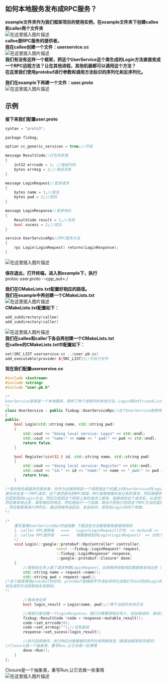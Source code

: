 ## 如何本地服务发布成RPC服务？

**example文件夹作为我们框架项目的使用实例，在example文件夹下创建callee和caller两个文件夹**  
![在这里插入图片描述](image/watermark,type_ZmFuZ3poZW5naGVpdGk,shadow_10,text_aHR0cHM6Ly9ibG9nLmNzZG4ubmV0L0xJTlpFWVU2NjY=,size_16,color_FFFFFF,t_70.png)  
**callee是RPC服务的提供者。  
我在callee创建一个文件：userservice.cc**  
![在这里插入图片描述](image/watermark,type_ZmFuZ3poZW5naGVpdGk,shadow_10,text_aHR0cHM6Ly9ibG9nLmNzZG4ubmV0L0xJTlpFWVU2NjY=,size_16,color_FFFFFF,t_70-16935582647261.png)  
**我们有没有这样一个框架，把这个UserService这个类生成的Login方法直接变成一个RPC远程方法？让在其他进程，其他机器都可以调用这个方法？**  
**在这里我们使用protobuf进行参数和调用方法标识的序列化和反序列化。**

**我们在example下再建一个文件：user.proto**  
![在这里插入图片描述](image/2db0fe10017a40ab9abb5a7303ec571a.png)

## 示例

**接下来我们配置user.proto**

```cpp
syntax = "proto3";

package fixbug;

option cc_generic_services = true;//开启

message ResultCode//打包失败类
{
    int32 errcode = 1; //错误代码
    bytes errmsg = 2;//错误消息
}

message LoginRequest//登录请求
{
    bytes name = 1;//姓名
    bytes pwd = 2;//密码
}

message LoginResponse//登录响应
{
    ResultCode result = 1;//失败
    bool sucess = 2;//成功
}

service UserServiceRpc//RPC服务方法
{
    rpc Login(LoginRequest) returns(LoginResponse);
}
```

![在这里插入图片描述](image/watermark,type_ZmFuZ3poZW5naGVpdGk,shadow_10,text_aHR0cHM6Ly9ibG9nLmNzZG4ubmV0L0xJTlpFWVU2NjY=,size_16,color_FFFFFF,t_70-16935582647272.png)

**保存退出，打开终端，进入到example下，执行**  
protoc user.proto --cpp\_out=./

**我们在CMakeLists.txt配置好相应的路径。  
我们在example中再创建一个CMakeLists.txt**  
![在这里插入图片描述](image/cd5d03de19544940a05a3bd30e1759db.png)  
**CMakeLists.txt配置如下：**

```cpp
add_subdirectory(callee)
add_subdirectory(caller)
```

![在这里插入图片描述](image/watermark,type_ZmFuZ3poZW5naGVpdGk,shadow_10,text_aHR0cHM6Ly9ibG9nLmNzZG4ubmV0L0xJTlpFWVU2NjY=,size_16,color_FFFFFF,t_70-16935582647273.png)  
**我们在callee和caller下各自再创建一个CMakeLists.txt**  
**在callee的CMakeLists.txt中配置如下：**

```cpp
set(SRC_LIST userservice.cc ../user.pb.cc)
add_executable(provider ${SRC_LIST})//可执行文件
```

**现在我们配置userservice.cc**

```cpp
#include <iostream>
#include <string>
#include "user.pb.h"

/*
UserService原来是一个本地服务，提供了两个进程内的本地方法，Login和GetFriendLists
*/
class UserService : public fixbug::UserServiceRpc//这个UserService是使用在rpc服务的发布端（rpc服务提供者）
{
public:
    bool Login(std::string name, std::string pwd)
    {
        std::cout << "doing local service: Login" << std::endl;
        std::cout << "name:" << name << " pwd:" << pwd << std::endl;  
        return false;
    }

    bool Register(uint32_t id, std::string name, std::string pwd)
    {
        std::cout << "doing local service: Register" << std::endl;
        std::cout << "id:" << id << "name:" << name << " pwd:" << pwd << std::endl;
        return true;
    }

/*我的角色是服务的提供者，你作为远端想发起一个调用我这个机器上的UserService的Login方法
首先你会发一个RPC请求，这个请求是先到RPC框架，RPC框架根据你发过来的请求，然后根据参数和标识
匹配到我的Login方法，然后它就把这个网络上发的请求上报来，我接收到这个请求后，从请求中拿取数据，
然后做本地业务，填写相应的响应，然后再执行一个回调，相当于把执行完的这个RPC方法的返回值再塞给框架
，然后框架再进行序列化，通过网络传送回去，发送给你。体现在Login的四个参数。
*/

/*
    重写基类UserServiceRpc的虚函数 下面这些方法都是框架直接调用的
    1. caller RPC调用者   ===>   Login(LoginRequest)打包  => muduo库 =>   callee端
    2. callee RPC提供者   ===>   根据接收到的Login(LoginRequest)  => 交到下面重写的这个Login方法上了
    */
    void Login(::google::protobuf::RpcController* controller,
                       const ::fixbug::LoginRequest* request,
                       ::fixbug::LoginResponse* response,
                       ::google::protobuf::Closure* done)
    {
        //框架给业务上报了请求参数LoginRequest，应用程序获取相应数据做本地业务（登录的本地业务）
        std::string name = request->name();
        std::string pwd = request->pwd();
/*这个就是使用protobuf的好处，protobuf直接把字节流反序列化成我们可以识别的LoginRequest对象，通过
他生成的方法获取姓名和密码。
*/

        //做本地业务
        bool login_result = Login(name, pwd);//等于当前的本地方法

        //框架只是创建一个LoginResponse，我们只需要把响应写入，包括错误码、错误消息、返回值
        fixbug::ResultCode *code = response->mutable_result();
        code->set_errcode(0);
        code->set_errmsg("");//没有错误
        response->set_sucess(login_result);

        //执行回调操作，执行响应对象数据的序列化和网络发送（都是由框架来完成的）
//Closure是一个抽象类，重写Run,让它去做一些事情
        done->Run();
    }
};
```

Closure是一个抽象类，重写Run,让它去做一些事情  
![在这里插入图片描述](image/watermark,type_ZHJvaWRzYW5zZmFsbGJhY2s,shadow_50,text_Q1NETiBALeael-azveWuhw==,size_20,color_FFFFFF,t_70,g_se,x_16.png)